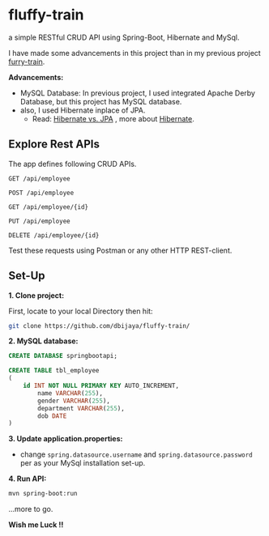 # fluffy-train
a simple RESTful CRUD API using Spring-Boot, Hibernate and MySql.

I have made some advancements in this project than in my previous project [furry-train](https://github.com/dbijaya/furry-train).

**Advancements:** 
- MySQL Database: In previous project, I used integrated Apache Derby Database, but this project has MySQL database.
- also, I used Hibernate inplace of JPA.
	- Read: [Hibernate vs. JPA](https://dzone.com/articles/what-is-the-difference-between-hibernate-and-sprin-1#:~:text=Hibernate%20is%20a%20JPA%20implementation,solution%20to%20GenericDao%20custom%20implementations.&text=question%20at%20StackOverflow.-,Hibernate%20provides%20a%20reference%20implementation%20of%20the%20Java%20Persistence%20API,with%20benefits%20of%20loose%20coupling.) , more about [Hibernate](https://www.javaguides.net/p/hibernate-tutorial.html).

## Explore Rest APIs

The app defines following CRUD APIs.

    GET /api/employee
    
    POST /api/employee
    
    GET /api/employee/{id}
    
    PUT /api/employee
    
    DELETE /api/employee/{id}

Test these requests using Postman or any other HTTP REST-client.

## Set-Up
**1. Clone project:**

First, locate to your local Directory then hit:

```bash
git clone https://github.com/dbijaya/fluffy-train/
```

**2. MySQL database:**
```sql
CREATE DATABASE springbootapi;
```

```sql
CREATE TABLE tbl_employee
(
	id INT NOT NULL PRIMARY KEY AUTO_INCREMENT,
    	name VARCHAR(255),
    	gender VARCHAR(255),
    	department VARCHAR(255),
    	dob DATE
)
```

**3. Update application.properties:**
+ change `spring.datasource.username` and `spring.datasource.password` per as your MySql installation set-up.

**4. Run API:**
```bash
mvn spring-boot:run
```

...more to go.

**Wish me Luck !!**

